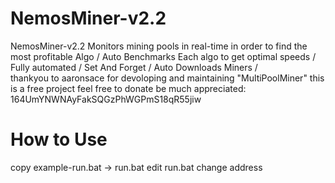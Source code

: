 
# NemosMiner-v2.2
NemosMiner-v2.2 Monitors mining pools in real-time in order to find the most profitable Algo /
 Auto Benchmarks Each algo to get optimal speeds /
Fully automated / Set And Forget / 
Auto Downloads Miners /   
thankyou to aaronsace for devoloping and maintaining "MultiPoolMiner"
this is a free project feel free to donate be much appreciated: 164UmYNWNAyFakSQGzPhWGPmS18qR55jiw

# How to Use

copy example-run.bat -> run.bat
edit run.bat change address
